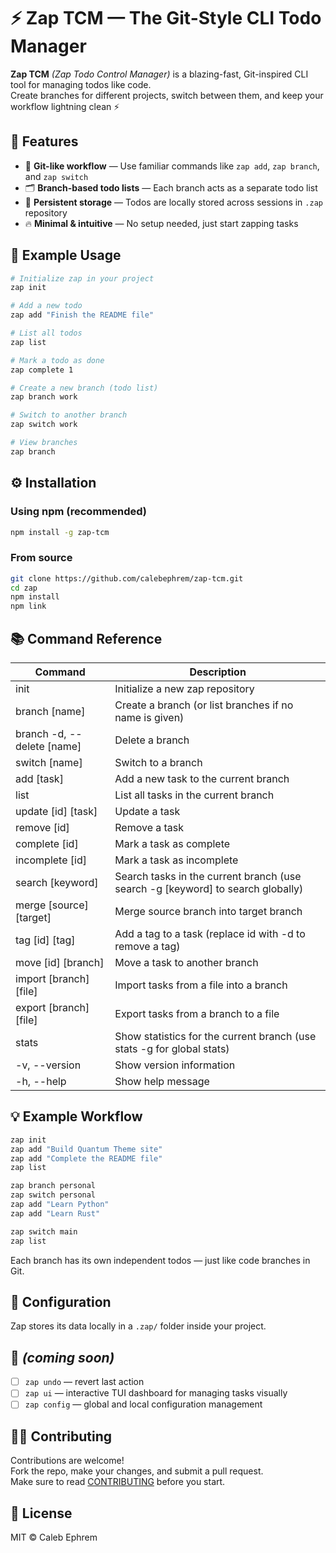 # ⚡ Zap TCM — The Git-Style CLI Todo Manager

**Zap TCM** _(Zap Todo Control Manager)_ is a blazing-fast, Git-inspired CLI tool for managing todos like code.  
Create branches for different projects, switch between them, and keep your workflow lightning clean ⚡

## 🚀 Features

- 🧠 **Git-like workflow** — Use familiar commands like `zap add`, `zap branch`, and `zap switch`
- 🗂️ **Branch-based todo lists** — Each branch acts as a separate todo list
- 💾 **Persistent storage** — Todos are locally stored across sessions in `.zap` repository
- 🔥 **Minimal & intuitive** — No setup needed, just start zapping tasks

## 🧩 Example Usage

```bash
# Initialize zap in your project
zap init

# Add a new todo
zap add "Finish the README file"

# List all todos
zap list

# Mark a todo as done
zap complete 1

# Create a new branch (todo list)
zap branch work

# Switch to another branch
zap switch work

# View branches
zap branch
```

## ⚙️ Installation

### Using npm (recommended)

```bash
npm install -g zap-tcm
```

### From source

```bash
git clone https://github.com/calebephrem/zap-tcm.git
cd zap
npm install
npm link
```

## 📚 Command Reference

| Command                    | Description                                                                     |
| -------------------------- | ------------------------------------------------------------------------------- |
| init                       | Initialize a new zap repository                                                 |
| branch [name]              | Create a branch (or list branches if no name is given)                          |
| branch -d, --delete [name] | Delete a branch                                                                 |
| switch [name]              | Switch to a branch                                                              |
| add [task]                 | Add a new task to the current branch                                            |
| list                       | List all tasks in the current branch                                            |
| update [id] [task]         | Update a task                                                                   |
| remove [id]                | Remove a task                                                                   |
| complete [id]              | Mark a task as complete                                                         |
| incomplete [id]            | Mark a task as incomplete                                                       |
| search [keyword]           | Search tasks in the current branch (use search -g [keyword] to search globally) |
| merge [source] [target]    | Merge source branch into target branch                                          |
| tag [id] [tag]             | Add a tag to a task (replace id with -d to remove a tag)                        |
| move [id] [branch]         | Move a task to another branch                                                   |
| import [branch] [file]     | Import tasks from a file into a branch                                          |
| export [branch] [file]     | Export tasks from a branch to a file                                            |
| stats                      | Show statistics for the current branch (use stats -g for global stats)          |
| -v, --version              | Show version information                                                        |
| -h, --help                 | Show help message                                                               |

## 💡 Example Workflow

```bash
zap init
zap add "Build Quantum Theme site"
zap add "Complete the README file"
zap list

zap branch personal
zap switch personal
zap add "Learn Python"
zap add "Learn Rust"

zap switch main
zap list
```

Each branch has its own independent todos — just like code branches in Git.

## 🧰 Configuration

Zap stores its data locally in a `.zap/` folder inside your project.

## 🌟 _(coming soon)_

- [ ] `zap undo` — revert last action
- [ ] `zap ui` — interactive TUI dashboard for managing tasks visually
- [ ] `zap config` — global and local configuration management

## 🧑‍💻 Contributing

Contributions are welcome!  
Fork the repo, make your changes, and submit a pull request.  
Make sure to read [CONTRIBUTING](./CONTRIBUTING.md) before you start.

## 📄 License

MIT © Caleb Ephrem
